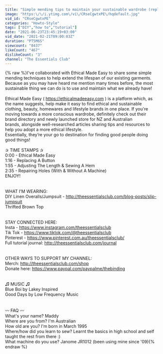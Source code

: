 ```yaml
---
title: "Simple mending tips to maintain your sustainable wardrobe (replace buttons, close holes, etc)"
image: "https:\/\/i.ytimg.com\/vi\/CRseCgwtxPE\/hqdefault.jpg"
vid_id: "CRseCgwtxPE"
categories: "Howto-Style"
tags: ["DIY","how to","tutorial"]
date: "2021-06-23T23:45:19+03:00"
vid_date: "2021-02-21T09:00:03Z"
duration: "PT5M6S"
viewcount: "8437"
likeCount: "467"
dislikeCount: "3"
channel: "The Essentials Club"
---
```

{% raw %}I've collaborated with Ethical Made Easy to share some simple mending techniques to help extend the lifespan of our existing garments. Because as you may have heard me mention many times before, the most sustainable thing we can do is to use and maintain what we already have!<br /><br />Ethical Made Easy ( <a rel="nofollow" target="blank" href="https://ethicalmadeeasy.com">https://ethicalmadeeasy.com</a> ) is a platform which, as the name suggests, help make it easy to find ethical and sustainable clothing, beauty, homewares and lifestyle brands in one place. If you're moving towards a more conscious wardrobe, definitely check out their brand directory and newly launched store for NZ and Australian brands, alongside well-researched articles sharing tips and resources to help you adopt a more ethical lifestyle.<br />Essentially, they’re your go to destination for finding good people doing good things!<br /><br />✰ TIME STAMPS ✰<br />0:00 - Ethical Made Easy<br />1:16 - Replacing A Button<br />1:55 - Adjusting The Length &amp; Sewing A Hem<br />2:35 - Repairing Holes (With &amp; Without A Machine)<br />ENJOY!<br /><br /><br />WHAT I'M WEARING:<br />DIY Linen Overalls/Jumpsuit - <a rel="nofollow" target="blank" href="http://theessentialsclub.com/blog-posts/slip-jumpsuit">http://theessentialsclub.com/blog-posts/slip-jumpsuit</a><br />Thrifted Brown Top<br /><br /><br />STAY CONNECTED HERE: <br />Insta - <a rel="nofollow" target="blank" href="https://www.instagram.com/theessentialsclub">https://www.instagram.com/theessentialsclub</a><br />Tik Tok - <a rel="nofollow" target="blank" href="https://www.tiktok.com/@theessentialsclub">https://www.tiktok.com/@theessentialsclub</a><br />Pinterest - <a rel="nofollow" target="blank" href="https://www.pinterest.com.au/theessentialsclub/">https://www.pinterest.com.au/theessentialsclub/</a><br />Full tutorial journal: <a rel="nofollow" target="blank" href="http://theessentialsclub.com/journal">http://theessentialsclub.com/journal</a><br /><br /><br />OTHER WAYS TO SUPPORT MY CHANNEL:<br />Merch: <a rel="nofollow" target="blank" href="http://theessentialsclub.com/shop">http://theessentialsclub.com/shop</a><br />Donate here: <a rel="nofollow" target="blank" href="https://www.paypal.com/paypalme/thebinding">https://www.paypal.com/paypalme/thebinding</a><br /><br /><br />♫ MUSIC ♫<br />Blue Boi by Lakey Inspired<br />Good Days by Low Frequency Music<br /><br /><br />〰️ FAQ 〰️<br />What's your name? Maddy<br />Where are you from? I'm Australian<br />How old are you? I'm born in March 1995<br />Where/how did you learn to sew? Learnt the basics in high school and self taught the rest from there :)<br />What machine do you use? Janome JR1012 (been using mine since '09){% endraw %}
